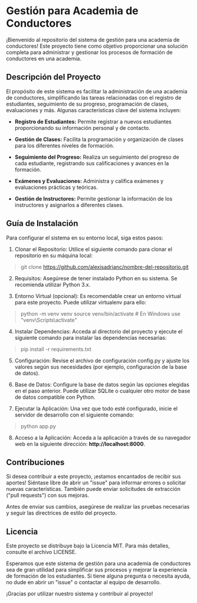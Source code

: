 # Gestión para Academia de Conductores
¡Bienvenido al repositorio del sistema de gestión para una academia de conductores! Este proyecto tiene como objetivo proporcionar una solución completa para administrar y gestionar los procesos de formación de conductores en una academia.

## Descripción del Proyecto
El propósito de este sistema es facilitar la administración de una academia de conductores, simplificando las tareas relacionadas con el registro de estudiantes, seguimiento de su progreso, programación de clases, evaluaciones y más. Algunas características clave del sistema incluyen:

- **Registro de Estudiantes:** Permite registrar a nuevos estudiantes proporcionando su información personal y de contacto.

- **Gestión de Clases:** Facilita la programación y organización de clases para los diferentes niveles de formación.

- **Seguimiento del Progreso:** Realiza un seguimiento del progreso de cada estudiante, registrando sus calificaciones y avances en la formación.

- **Exámenes y Evaluaciones:** Administra y califica exámenes y evaluaciones prácticas y teóricas.

- **Gestión de Instructores:** Permite gestionar la información de los instructores y asignarlos a diferentes clases.

## Guía de Instalación
Para configurar el sistema en su entorno local, siga estos pasos:

1. Clonar el Repositorio: Utilice el siguiente comando para clonar el repositorio en su máquina local:

>git clone https://github.com/alexisadrianc/nombre-del-repositorio.git
2. Requisitos: Asegúrese de tener instalado Python en su sistema. Se recomienda utilizar Python 3.x.

3. Entorno Virtual (opcional): Es recomendable crear un entorno virtual para este proyecto. Puede utilizar virtualenv para ello:

>python -m venv venv
>source venv/bin/activate  # En Windows use "venv\Scripts\activate"
4. Instalar Dependencias: Acceda al directorio del proyecto y ejecute el siguiente comando para instalar las dependencias necesarias:

>pip install -r requirements.txt
5. Configuración: Revise el archivo de configuración config.py y ajuste los valores según sus necesidades (por ejemplo, configuración de la base de datos).

6. Base de Datos: Configure la base de datos según las opciones elegidas en el paso anterior. Puede utilizar SQLite o cualquier otro motor de base de datos compatible con Python.

7. Ejecutar la Aplicación: Una vez que todo esté configurado, inicie el servidor de desarrollo con el siguiente comando:

>python app.py
8. Acceso a la Aplicación: Acceda a la aplicación a través de su navegador web en la siguiente dirección: **http://localhost:8000**.

## Contribuciones
Si desea contribuir a este proyecto, ¡estamos encantados de recibir sus aportes! Siéntase libre de abrir un "issue" para informar errores o solicitar nuevas características. También puede enviar solicitudes de extracción ("pull requests") con sus mejoras.

Antes de enviar sus cambios, asegúrese de realizar las pruebas necesarias y seguir las directrices de estilo del proyecto.

## Licencia
Este proyecto se distribuye bajo la Licencia MIT. Para más detalles, consulte el archivo LICENSE.

Esperamos que este sistema de gestión para una academia de conductores sea de gran utilidad para simplificar sus procesos y mejorar la experiencia de formación de los estudiantes. Si tiene alguna pregunta o necesita ayuda, no dude en abrir un "issue" o contactar al equipo de desarrollo.

¡Gracias por utilizar nuestro sistema y contribuir al proyecto!
